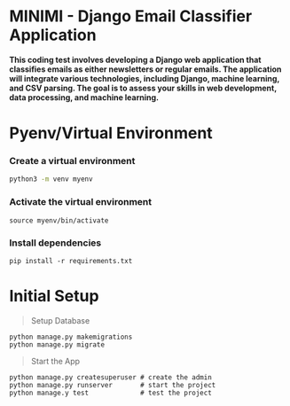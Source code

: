 # MINIMI - Django Email Classifier Application

**This coding test involves developing a Django web application that classifies emails as either newsletters or regular emails. The application will integrate various technologies, including Django, machine learning, and CSV parsing. The goal is to assess your skills in web development, data processing, and machine learning.**

# Pyenv/Virtual Environment

### Create a virtual environment

```bash
python3 -m venv myenv
```

### Activate the virtual environment

```
source myenv/bin/activate
```

### Install dependencies

```
pip install -r requirements.txt
```

# Initial Setup

> Setup Database

```
python manage.py makemigrations
python manage.py migrate
```


> Start the App

```
python manage.py createsuperuser # create the admin
python manage.py runserver       # start the project
python manage.y test             # test the project
```
